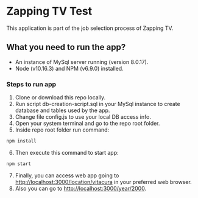 # Zapping TV Test

This application is part of the job selection process of Zapping TV.

## What you need to run the app?

* An instance of MySql server running (version 8.0.17).
* Node (v10.16.3) and NPM (v6.9.0) installed.

### Steps to run app

1. Clone or download this repo locally.
2. Run script db-creation-script.sql in your MySql instance to create database and tables used by the app.
3. Change file config.js to use your local DB access info.
4. Open your system terminal and go to the repo root folder.
5. Inside repo root folder run command:

```bash
npm install
```

6. Then execute this command to start app:

```bash
npm start
```

7. Finally, you can access web app going to <http://localhost:3000/location/vitacura> in your preferred web browser.
8. Also you can go to <http://localhost:3000/year/2000>.
